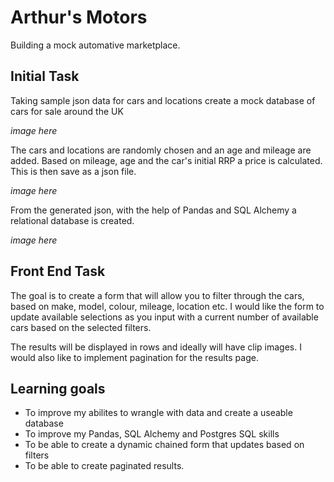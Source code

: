 # Arthur's Motors
Building a mock automative marketplace.

## Initial Task
Taking sample json data for cars and locations create a mock database of cars for sale around the UK

*image here*

The cars and locations are randomly chosen and an age and mileage are added. Based on mileage, age and the car's initial RRP a price is calculated. This is then save as a json file.
 
*image here*

From the generated json, with the help of Pandas and SQL Alchemy a relational database is created.

*image here*

## Front End Task

The goal is to create a form that will allow you to filter through the cars, based on make, model, colour, mileage, location etc. I would like the form to update available selections as you input with a current number of available cars based on the selected filters.

The results will be displayed in rows and ideally will have clip images. I would also like to implement pagination for the results page.

## Learning goals

- To improve my abilites to wrangle with data and create a useable database
- To improve my Pandas, SQL Alchemy and Postgres SQL skills
- To be able to create a dynamic chained form that updates based on filters
- To be able to create paginated results.
